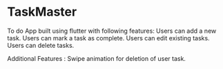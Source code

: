 # TaskMaster
To do App built using flutter with following features:
Users can add a new task.
Users can mark a task as complete.
Users can edit existing tasks.
Users can delete tasks.

Additional Features :
Swipe animation for deletion of user task.
